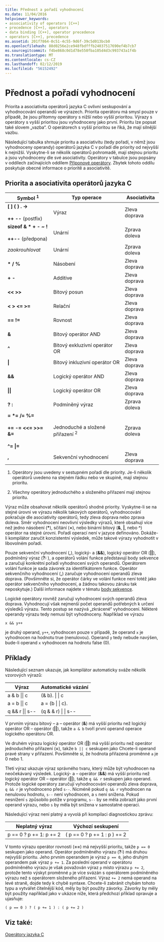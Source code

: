 ```yaml
---
title: Přednost a pořadí vyhodnocení
ms.date: 11/04/2016
helpviewer_keywords:
- associativity of operators [C++]
- precedence [C++], operators
- data binding [C++], operator precedence
- operators [C++], precedence
ms.assetid: 201f7864-0c51-4c55-9d6f-39c5d013bcb0
ms.openlocfilehash: 88d0256e2ce948fbdfffb24037517690ef4b7cb7
ms.sourcegitcommit: f4be868c0d1d78e550fba105d4d3c993743a1f4b
ms.translationtype: MT
ms.contentlocale: cs-CZ
ms.lasthandoff: 02/12/2019
ms.locfileid: "56152492"
---
```

# <a name="precedence-and-order-of-evaluation"></a>Přednost a pořadí vyhodnocení

Priorita a asociativita operátorů jazyka C ovlivní seskupování a vyhodnocování operandů ve výrazech. Priorita operátoru má smysl pouze v případě, že jsou přítomny operátory s nižší nebo vyšší prioritou. Výrazy s operátory s vyšší prioritou jsou vyhodnoceny jako první. Prioritu lze popsat také slovem „vazba“. O operátorech s vyšší prioritou se říká, že mají silnější vazbu.

Následující tabulka shrnuje prioritu a asociativitu (tedy pořadí, v němž jsou vyhodnoceny operandy) operátorů jazyka C v pořadí dle priority od nejvyšší k nejnižší. Vyskytne-li se několik operátorů pohromadě, mají stejnou prioritu a jsou vyhodnoceny dle své asociativity. Operátory v tabulce jsou popsány v oddílech začínajících oddílem [Příponové operátory](../c-language/postfix-operators.md). Zbytek tohoto oddílu poskytuje obecné informace o prioritě a asociativitě.

## <a name="precedence-and-associativity-of-c-operators"></a>Priorita a asociativita operátorů jazyka C

|Symbol <sup>1</sup>|Typ operace|Asociativita|
|-------------|-----------------------|-------------------|
|**\[ ] ( ) . ->**<br /><br />**++** **--** (postfix)|Výraz|Zleva doprava|
**sizeof & \* + - ~ !**<br /><br />**++--** (předpona)|Unární|Zprava doleva|
|*zaokrouhlovat*|Unární|Zprava doleva|
|**\* / %**|Násobení|Zleva doprava|
|**+ -**|Additive|Zleva doprava|
|**\<\< >>**|Bitový posun|Zleva doprava|
|**\< > \<= >=**|Relační|Zleva doprava|
|**== !=**|Rovnost|Zleva doprava|
|**&**|Bitový operátor AND|Zleva doprava|
|**^**|Bitový exkluzivní operátor OR|Zleva doprava|
|**&#124;**|Bitový inkluzivní operátor OR|Zleva doprava|
|**&&**|Logický operátor AND|Zleva doprava|
|**&#124;&#124;**|Logický operátor OR|Zleva doprava|
|**? :**|Podmíněný výraz|Zprava doleva|
|**= \*= /= %=**<br /><br /> **+= -= \<\<= >>= &=**<br /><br /> **^= &#124;=**|Jednoduché a složené přiřazení <sup>2</sup>|Zprava doleva|
|**,**|Sekvenční vyhodnocení|Zleva doprava|

1. Operátory jsou uvedeny v sestupném pořadí dle priority. Je-li několik operátorů uvedeno na stejném řádku nebo ve skupině, mají stejnou prioritu.

1. Všechny operátory jednoduchého a složeného přiřazení mají stejnou prioritu.

Výraz může obsahovat několik operátorů shodné priority. Vyskytne-li se na stejné úrovni ve výrazu několik takových operátorů, vyhodnocování pokračuje dle asociativity operátorů, tedy zleva doprava nebo zprava doleva. Směr vyhodnocení neovlivní výsledky výrazů, které obsahují více než jedno násobení (<strong>\*</strong>), sčítání (**+**), nebo binární bitový (**&**, **&#124;**, nebo **^**) operátor na stejné úrovni. Pořadí operací není v jazyce definováno. Dokáže-li kompilátor zaručit konzistentní výsledek, může takové výrazy vyhodnotit v libovolném pořadí.

Pouze sekvenční vyhodnocení (**,**), logický- a (**&&**), logický operátor OR (**||**), podmíněný výraz (**?:** ), a operátorů volání funkce představují body sekvence a zaručují konkrétní pořadí vyhodnocení svých operandů. Operátorem volání funkce je sada závorek za identifikátorem funkce. Operátor sekvenčního vyhodnocení (**,**) zaručuje vyhodnocení operandů zleva doprava. (Povšimněte si, že operátor čárky ve volání funkce není totéž jako operátor sekvenčního vyhodnocení, a žádnou takovou záruku tak neposkytuje.) Další informace najdete v tématu [body sekvence](../c-language/c-sequence-points.md).

Logické operátory rovněž zaručují vyhodnocení svých operandů zleva doprava. Vyhodnocují však nejmenší počet operandů potřebných k určení výsledků výrazu. Tento postup se nazývá „zkrácené“ vyhodnocení. Některé operandy výrazu tedy nemusí být vyhodnoceny. Například ve výrazu

`x && y++`

je druhý operand, `y++`, vyhodnocen pouze v případě, že operand `x` je vyhodnocen na hodnotu true (nenulovou). Operand `y` tedy nebude navýšen, bude-li operand `x` vyhodnocen na hodnotu false (0).

## <a name="examples"></a>Příklady

Následující seznam ukazuje, jak kompilátor automaticky sváže několik vzorových výrazů:

|Výraz|Automatické vázání|
|----------------|-----------------------|
|a & b &#124;&#124; c|(& b). &#124; &#124; c|
|a = b &#124;&#124; c|a = (b &#124; &#124; c).|
|q && r &#124;&#124; s--|(q & & r) &#124; &#124; s--|

V prvním výrazu bitový – a – operátor (**&**) má vyšší prioritu než logický operátor OR – operátor (**||**), takže `a & b` tvoří první operand operace logického operátoru OR.

Ve druhém výrazu logický operátor OR (**||**) má vyšší prioritu než operátor jednoduchého přiřazení (**=**), takže `b || c` seskupen jako Chcete-li operand pravé strany v přiřazení. Povšimněte si, že hodnota přiřazená proměnné `a` je 0 nebo 1.

Třetí výraz ukazuje výraz správného tvaru, který může být vyhodnocen na neočekávaný výsledek. Logický- a – operátor (**&&**) má vyšší prioritu než logický operátor OR – operátor (**||**), takže `q && r` seskupen jako operand. Protože logické operátory zaručují vyhodnocování operandů zleva doprava, `q && r` je vyhodnoceno před `s--`. Nicméně pokud `q && r` vyhodnocen na nenulovou hodnotu, `s--` není vyhodnocen, a `s` není snížena. Pokud nesnížení `s` způsobilo potíže v programu, `s--` by se měla zobrazit jako první operand výrazu, nebo `s` by měla být snížena v samostatné operaci.

Následující výraz není platný a vyvolá při kompilaci diagnostickou zprávu:

|Neplatný výraz|Výchozí seskupení|
|------------------------|----------------------|
|p == 0 ? p += 1: p += 2|( p == 0 ? p += 1 : p ) += 2|

V tomto výrazu operátor rovnosti (**==**) má nejvyšší prioritu, takže `p == 0` seskupen jako operand. Operátor podmíněného výrazu (**?:**) má druhou nejvyšší prioritu. Jeho prvním operandem je výraz `p == 0`, jeho druhým operandem pak výraz `p += 1`. Za poslední operand v operátoru podmíněného výrazu je však považován výraz `p` místo výrazu `p += 2`, protože tento výskyt proměnné `p` je více svázán s operátorem podmíněného výrazu než s operátorem složeného přiřazení. Výraz `+= 2` nemá operand na levé straně, dojde tedy k chybě syntaxe. Chcete-li zabránit chybám tohoto typu a vytvářet čitelnější kód, měly by být použity závorky. Závorky by měly být použity například jako v ukázce níže, která předchozí příklad opravuje a ujasňuje:

`( p == 0 ) ? ( p += 1 ) : ( p += 2 )`

## <a name="see-also"></a>Viz také:

[Operátory jazyka C](../c-language/c-operators.md)
